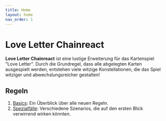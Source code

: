 ```yaml
---
title: Home
layout: home
nav_order: 1
---
```


# Love Letter Chainreact

**Love Letter Chainreact** ist eine lustige Erweiterung für das Kartenspiel
"Love Letter". Durch die Grundregel, dass alle abgelegten Karten ausgespielt
werden, entstehen viele witzige Konstellationen, die das Spiel witziger und
abwechslungsreicher gestalten!

## Regeln

1. [Basics](basics): Ein Überblick über alle neuen Regeln.
2. [Spezialfälle](special/README): Verschiedene Szenarios, die auf den ersten
   Blick verwirrend wirken könnten.
